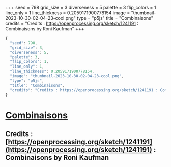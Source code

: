 +++
seed = 798
grid_size = 3
diverseness = 5
palette = 3
flip_colors = 1
line_only = 1
line_thickness = 0.2059171900778154
image = "thumbnail-2023-10-30-02-04-23-cool.png"
type = "p5js"
title = "Combinaisons"
credits = "Credits : https://openprocessing.org/sketch/1241191 : Combinaisons by Roni Kaufman"
+++




~~~javascript
{
  "seed": 798,
  "grid_size": 3,
  "diverseness": 5,
  "palette": 3,
  "flip_colors": 1,
  "line_only": 1,
  "line_thickness": 0.2059171900778154,
  "image": "thumbnail-2023-10-30-02-04-23-cool.png",
  "type": "p5js",
  "title": "Combinaisons",
  "credits": "Credits : https://openprocessing.org/sketch/1241191 : Combinaisons by Roni Kaufman"
}
~~~



# [Combinaisons](https://openprocessing.org/sketch/2066485)

## Credits : [https://openprocessing.org/sketch/1241191](https://openprocessing.org/sketch/1241191) : Combinaisons by Roni Kaufman 

